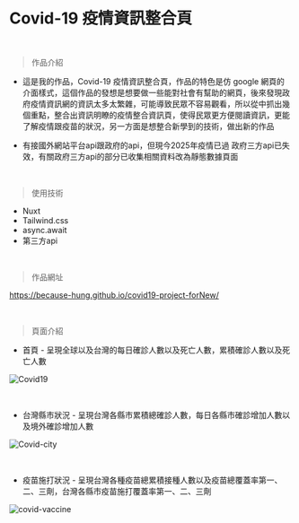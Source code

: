 # Covid-19 疫情資訊整合頁

<br />

> 作品介紹
+ 這是我的作品，Covid-19 疫情資訊整合頁，作品的特色是仿 google 網頁的介面樣式，這個作品的發想是想要做一些能對社會有幫助的網頁，後來發現政府疫情資訊網的資訊太多太繁雜，可能導致民眾不容易觀看，所以從中抓出幾個重點，整合出資訊明瞭的疫情整合資訊頁，使得民眾更方便閱讀資訊，更能了解疫情跟疫苗的狀況，另一方面是想整合新學到的技術，做出新的作品

+ 有接國外網站平台api跟政府的api，但現今2025年疫情已過 政府三方api已失效，有關政府三方api的部分已收集相關資料改為靜態數據頁面

<br />

> 使用技術
+ Nuxt
+ Tailwind.css
+ async.await
+ 第三方api

<br />

> 作品網址

https://because-hung.github.io/covid19-project-forNew/

<br />


> 頁面介紹 

* 首頁 - 呈現全球以及台灣的每日確診人數以及死亡人數，累積確診人數以及死亡人數

![Covid19](https://user-images.githubusercontent.com/63777618/204414061-4845109e-ed03-4cef-b5d8-24dc2477050d.png)


<br />

* 台灣縣市狀況 - 呈現台灣各縣市累積總確診人數，每日各縣市確診增加人數以及境外確診增加人數

![Covid-city](https://user-images.githubusercontent.com/63777618/204413291-04335fda-169e-49fe-8688-15e395085c39.png)

<br />

* 疫苗施打狀況 - 呈現台灣各種疫苗總累積接種人數以及疫苗總覆蓋率第一、二、三劑，台灣各縣市疫苗施打覆蓋率第一、二、三劑

![covid-vaccine](https://user-images.githubusercontent.com/63777618/204413279-97aeb34f-5b6e-47fe-9e83-055ae7be84bc.png)


<br />
